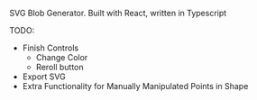 SVG Blob Generator. Built with React, written in Typescript

TODO:
 - Finish Controls
    - Change Color
    - Reroll button
 - Export SVG
 - Extra Functionality for Manually Manipulated Points in Shape
